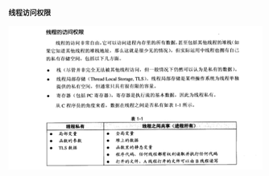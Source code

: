 #### 线程访问权限

[![img](image/线程访问权限.jpg)](https://github.com/szza/LearningNote/blob/master/1.面试总结/image/线程访问权限.jpg)


